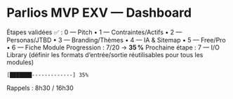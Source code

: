 # Parlios MVP EXV — Dashboard

Étapes validées ✅ : 0 — Pitch • 1 — Contraintes/Actifs • 2 — Personas/JTBD • 3 — Branding/Thèmes • 4 — IA & Sitemap • 5 — Free/Pro • 6 — Fiche Module
Progression : 7/20 → **35 %**
Prochaine étape : 7 — I/O Library (définir les formats d’entrée/sortie réutilisables pour tous les modules)

```
[███████-------------] 35%
```

Rappels : 8h30 / 16h30
